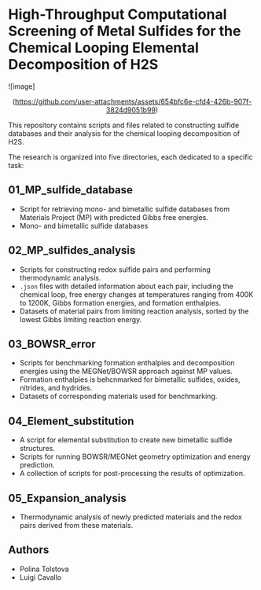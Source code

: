 # High-Throughput Computational Screening of Metal Sulfides for the Chemical Looping Elemental Decomposition of H2S
![image]<center>(https://github.com/user-attachments/assets/654bfc6e-cfd4-426b-907f-3824d9051b99)</center>

This repository contains scripts and files related to constructing sulfide databases and their analysis for the chemical looping decomposition of H2S.

The research is organized into five directories, each dedicated to a specific task:

## 01_MP_sulfide_database
- Script for retrieving mono- and bimetallic sulfide databases from Materials Project (MP) with predicted Gibbs free energies.
- Mono- and bimetallic sulfide databases

## 02_MP_sulfides_analysis
- Scripts for constructing redox sulfide pairs and performing thermodynamic analysis.
- `.json` files with detailed information about each pair, including the chemical loop, free energy changes at temperatures ranging from 400K to 1200K, Gibbs formation energies, and formation enthalpies.
- Datasets of material pairs from limiting reaction analysis, sorted by the lowest Gibbs limiting reaction energy.

## 03_BOWSR_error
- Scripts for benchmarking formation enthalpies and decomposition energies using the MEGNet/BOWSR approach against MP values.
- Formation enthalpies is behcnmarked for bimetallic sulfides, oxides, nitrides, and hydrides.
- Datasets of corresponding materials used for benchmarking.

## 04_Element_substitution
- A script for elemental substitution to create new bimetallic sulfide structures.
- Scripts for running BOWSR/MEGNet geometry optimization and energy prediction.
- A collection of scripts for post-processing the results of optimization.

## 05_Expansion_analysis
- Thermodynamic analysis of newly predicted materials and the redox pairs derived from these materials.

## Authors
- Polina Tolstova
- Luigi Cavallo
